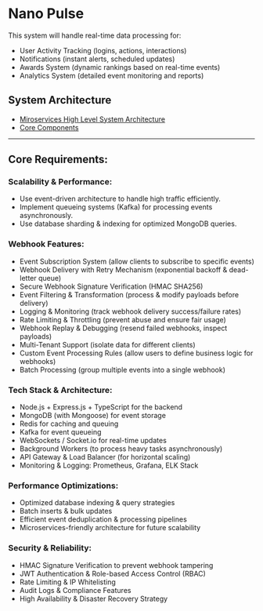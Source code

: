 # Nano Pulse

This system will handle real-time data processing for:

- User Activity Tracking (logins, actions, interactions)
- Notifications (instant alerts, scheduled updates)
- Awards System (dynamic rankings based on real-time events)
- Analytics System (detailed event monitoring and reports)

## System Architecture

- [Miroservices High Level System Architecture](./docs/microservices/microservices-architecture.md)
- [Core Components](./docs/microservices/core-components.md)

---

## Core Requirements:

### Scalability & Performance:

- Use event-driven architecture to handle high traffic efficiently.
- Implement queueing systems (Kafka) for processing events asynchronously.
- Use database sharding & indexing for optimized MongoDB queries.

### Webhook Features:

- Event Subscription System (allow clients to subscribe to specific events)
- Webhook Delivery with Retry Mechanism (exponential backoff & dead-letter queue)
- Secure Webhook Signature Verification (HMAC SHA256)
- Event Filtering & Transformation (process & modify payloads before delivery)
- Logging & Monitoring (track webhook delivery success/failure rates)
- Rate Limiting & Throttling (prevent abuse and ensure fair usage)
- Webhook Replay & Debugging (resend failed webhooks, inspect payloads)
- Multi-Tenant Support (isolate data for different clients)
- Custom Event Processing Rules (allow users to define business logic for webhooks)
- Batch Processing (group multiple events into a single webhook)

### Tech Stack & Architecture:

- Node.js + Express.js + TypeScript for the backend
- MongoDB (with Mongoose) for event storage
- Redis for caching and queuing
- Kafka for event queueing
- WebSockets / Socket.io for real-time updates
- Background Workers (to process heavy tasks asynchronously)
- API Gateway & Load Balancer (for horizontal scaling)
- Monitoring & Logging: Prometheus, Grafana, ELK Stack

### Performance Optimizations:

- Optimized database indexing & query strategies
- Batch inserts & bulk updates
- Efficient event deduplication & processing pipelines
- Microservices-friendly architecture for future scalability

### Security & Reliability:

- HMAC Signature Verification to prevent webhook tampering
- JWT Authentication & Role-based Access Control (RBAC)
- Rate Limiting & IP Whitelisting
- Audit Logs & Compliance Features
- High Availability & Disaster Recovery Strategy
